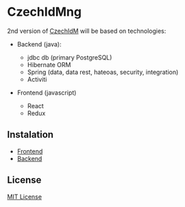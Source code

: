 # CzechIdMng

2nd version of [CzechIdM](http://www.czechidm.com/) will be based on technologies:
* Backend (java):
  * jdbc db (primary PostgreSQL)
  * Hibernate ORM
  * Spring (data, data rest, hateoas, security, integration)
  * Activiti

* Frontend (javascript)
  * React
  * Redux


## Instalation

* [Frontend](./frontend/README.md)
* [Backend](./backend/README.md)

## License

[MIT License](./LICENSE)
